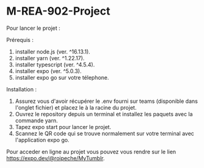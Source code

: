 # M-REA-902-Project

Pour lancer le projet :

Prérequis :
1. installer node.js (ver. ^16.13.1).
2. installer yarn (ver. ^1.22.17).
3. installer typescript (ver. ^4.5.4).
4. installer expo (ver. ^5.0.3).
5. installer expo go sur votre télephone.

Installation : 
1. Assurez vous d'avoir récupérer le .env fourni sur teams (disponible dans l'onglet fichier) et placez le à la racine du projet.
2. Ouvrez le repository depuis un terminal et installez les paquets avec la commande yarn.
3. Tapez expo start pour lancer le projet.
4. Scannez le QR code qui se trouve normalement sur votre terminal avec l'application expo go. 

Pour acceder en ligne au projet vous pouvez vous rendre sur le lien https://expo.dev/@roipeche/MyTumblr.
